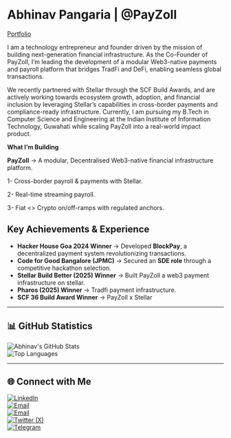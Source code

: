 # Abhinav Pangaria | @PayZoll  

[Portfolio](https://abhinav-pangaria.vercel.app/)  

I am a technology entrepreneur and founder driven by the mission of building next-generation financial infrastructure. As the Co-Founder of PayZoll, I’m leading the development of a modular Web3-native payments and payroll platform that bridges TradFi and DeFi, enabling seamless global transactions.

We recently partnered with Stellar through the SCF Build Awards, and are actively working towards ecosystem growth, adoption, and financial inclusion by leveraging Stellar’s capabilities in cross-border payments and compliance-ready infrastructure.
Currently, I am pursuing my B.Tech in Computer Science and Engineering at the Indian Institute of Information Technology, Guwahati while scaling PayZoll into a real-world impact product.

**What I’m Building**

**PayZoll** → A modular, Decentralised Web3-native financial infrastructure platform.

1- Cross-border payroll & payments with Stellar.

2- Real-time streaming payroll.

3- Fiat <> Crypto on/off-ramps with regulated anchors.

## Key Achievements & Experience  

- **Hacker House Goa 2024 Winner** → Developed **BlockPay**, a decentralized payment system revolutionizing transactions.  
- **Code for Good Bangalore (JPMC)** → Secured an **SDE role** through a competitive hackathon selection.
- **Stellar Build Better (2025) Winner** → Built PayZoll a web3 payment infrastructure on stellar.
- **Pharos (2025) Winner** → Tradfi payment infrastructure.
- **SCF 36 Build Award Winner** → PayZoll x Stellar 

---

## 📊 GitHub Statistics  

![Abhinav's GitHub Stats](https://github-readme-stats.vercel.app/api?username=18Abhinav07&show_icons=true&theme=radical)  
![Top Languages](https://github-readme-stats.vercel.app/api/top-langs/?username=18Abhinav07&layout=compact&theme=radical)  

---

## 🌐 Connect with Me  

[![LinkedIn](https://img.shields.io/badge/LinkedIn-0077B5?style=for-the-badge&logo=linkedin&logoColor=white)](https://www.linkedin.com/in/abhinavpangaria)  
[![Email](https://img.shields.io/badge/Email-D14836?style=for-the-badge&logo=gmail&logoColor=white)](mailto:abhinavpangaria2003@gmail.com)  
[![Email](https://img.shields.io/badge/Email-D14836?style=for-the-badge&logo=gmail&logoColor=white)](mailto:abhinavpangaria@payzoll.xyz)  
[![Twitter (X)](https://img.shields.io/badge/Twitter-000000?style=for-the-badge&logo=x&logoColor=white)](https://x.com/18_r_y_u_k_07)  
[![Telegram](https://img.shields.io/badge/Telegram-0088CC?style=for-the-badge&logo=telegram&logoColor=white)](https://t.me/Abhinav_1807)  

